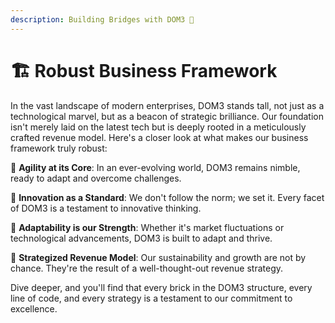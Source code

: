 ```yaml
---
description: Building Bridges with DOM3 🌉
---
```


# 🏗 Robust Business Framework

In the vast landscape of modern enterprises, DOM3 stands tall, not just as a technological marvel, but as a beacon of strategic brilliance. Our foundation isn't merely laid on the latest tech but is deeply rooted in a meticulously crafted revenue model. Here's a closer look at what makes our business framework truly robust:

🚀 **Agility at its Core**: In an ever-evolving world, DOM3 remains nimble, ready to adapt and overcome challenges.

🌟 **Innovation as a Standard**: We don't follow the norm; we set it. Every facet of DOM3 is a testament to innovative thinking.

🌱 **Adaptability is our Strength**: Whether it's market fluctuations or technological advancements, DOM3 is built to adapt and thrive.

💼 **Strategized Revenue Model**: Our sustainability and growth are not by chance. They're the result of a well-thought-out revenue strategy.

Dive deeper, and you'll find that every brick in the DOM3 structure, every line of code, and every strategy is a testament to our commitment to excellence.

